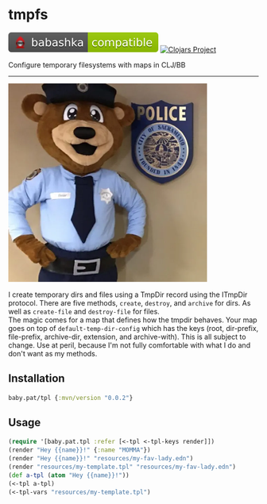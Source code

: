 # tmpfs

[![bb compatible](https://raw.githubusercontent.com/babashka/babashka/master/logo/badge.svg)](https://babashka.org)
[![Clojars Project](https://img.shields.io/clojars/v/baby.pat/tmpfs.svg)](https://clojars.org/baby.pat/tmpfs)

Configure temporary filesystems with maps in CLJ/BB

___
[<img src="resources/tmp.png" alt="fw" width="400px">](https://tmp.pat.baby)

I create temporary dirs and files using a TmpDir record using the ITmpDir protocol. There are five methods, `create`, `destroy`, and `archive` for dirs. As well as `create-file` and `destroy-file` for files.   
The magic comes for a map that defines how the tmpdir behaves. Your map goes on top of `default-temp-dir-config` which has the keys (root, dir-prefix, file-prefix, archive-dir, extension, and archive-with). This is all subject to change. Use at peril, because I'm not fully comfortable with what I do and don't want as my methods.
## Installation

```clojure
baby.pat/tpl {:mvn/version "0.0.2"}
```
## Usage

```clojure
(require '[baby.pat.tpl :refer [<-tpl <-tpl-keys render]])
(render "Hey {{name}}!" {:name "MOMMA"})
(render "Hey {{name}}!" "resources/my-fav-lady.edn")
(render "resources/my-template.tpl" "resources/my-fav-lady.edn")
(def a-tpl (atom "Hey {{name}}!"))
(<-tpl a-tpl)
(<-tpl-vars "resources/my-template.tpl")
```
